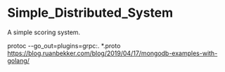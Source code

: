 # Simple_Distributed_System
A simple scoring system.

protoc --go_out=plugins=grpc:. *.proto
https://blog.ruanbekker.com/blog/2019/04/17/mongodb-examples-with-golang/
